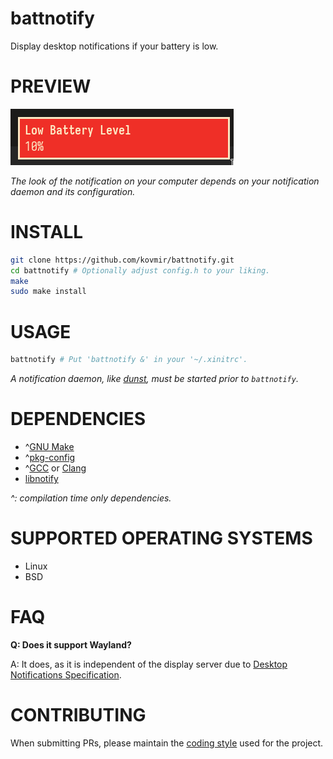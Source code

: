 # battnotify

Display desktop notifications if your battery is low.

# PREVIEW

![screenshot](screenshot.png)

*The look of the notification on your computer depends on your notification
daemon and its configuration.*

# INSTALL

```bash
git clone https://github.com/kovmir/battnotify.git
cd battnotify # Optionally adjust config.h to your liking.
make
sudo make install
```

# USAGE

```bash
battnotify # Put 'battnotify &' in your '~/.xinitrc'.
```

*A notification daemon, like [dunst][1], must be started prior to `battnotify`.*

# DEPENDENCIES

* ^[GNU Make][5]
* ^[pkg-config][4]
* ^[GCC][6] or [Clang][7]
* [libnotify][3]

*^: compilation time only dependencies.*

# SUPPORTED OPERATING SYSTEMS

* Linux
* BSD

# FAQ

**Q: Does it support Wayland?**

A: It does, as it is independent of the display server due to [Desktop
Notifications Specification][8].

# CONTRIBUTING

When submitting PRs, please maintain the [coding style][2] used for the project.

[1]: https://dunst-project.org/
[2]: https://suckless.org/coding_style/
[3]: https://gitlab.gnome.org/GNOME/libnotify
[4]: https://gitlab.freedesktop.org/pkg-config/pkg-config
[5]: https://www.gnu.org/software/make/
[6]: https://gcc.gnu.org/
[7]: https://clang.llvm.org/
[8]: https://specifications.freedesktop.org/notification-spec/notification-spec-latest.html

